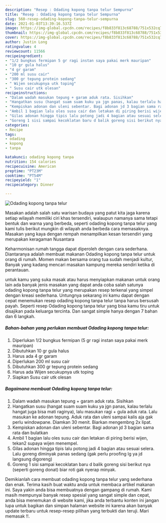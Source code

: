 ```yaml
---
description: "Resep : Odading kopong tanpa telur Sempurna"
title: "Resep : Odading kopong tanpa telur Sempurna"
slug: 560-resep-odading-kopong-tanpa-telur-sempurna
date: 2021-01-03T13:39:16.537Z
image: https://img-global.cpcdn.com/recipes/f8b833f813c68788/751x532cq70/odading-kopong-tanpa-telur-foto-resep-utama.jpg
thumbnail: https://img-global.cpcdn.com/recipes/f8b833f813c68788/751x532cq70/odading-kopong-tanpa-telur-foto-resep-utama.jpg
cover: https://img-global.cpcdn.com/recipes/f8b833f813c68788/751x532cq70/odading-kopong-tanpa-telur-foto-resep-utama.jpg
author: Justin Long
ratingvalue: 4
reviewcount: 11566
recipeingredient:
- "1/2 bungkus fermipan 5 gr ragi instan saya pakai merk mauripan"
- "10 gr gula halus"
- "4 gr garam"
- "200 ml susu cair"
- "300 gr tepung protein sedang"
- " Wijen secukupnya utk toping"
- " Susu cair utk olesan"
recipeinstructions:
- "Dalam wadah masukan tepung + garam aduk rata. Sisihkan"
- "Hangatkan susu (hangat suam suam kuku ya jgn panas, kalau terlalu hangat juga bisa mati raginya), lalu masukan ragi + gula aduk rata. Lalu masukan ke adonan tepung. Aduk rata dan uleni sampai kalis aja gak perlu windowpane. Diamkan 30 menit. Biarkan mengembng 2x lipat."
- "Kempiskan adonan dan uleni sebentar. Bagi adonan jd 3 bagian sama rata dan bulatkan"
- "Ambil 1 bagian lalu oles susu cair dan letakan di piring berisi wijen, tekan2 supaya wijen menempel."
- "Gilas adonan hingga tipis lalu potong jadi 4 bagian atau sesuai selera. Lalu goreng diminyak panas sedang (gak perlu proofing lg ya jd langsung digoreng)"
- "Goreng 1 sisi sampai kecoklatan baru d balik goreng sisi berikut nya (seperti goreng donat) biar roti gak nyerap minyak."
categories:
- Recipe
tags:
- odading
- kopong
- tanpa

katakunci: odading kopong tanpa 
nutrition: 154 calories
recipecuisine: American
preptime: "PT23M"
cooktime: "PT54M"
recipeyield: "1"
recipecategory: Dinner

---
```



![Odading kopong tanpa telur](https://img-global.cpcdn.com/recipes/f8b833f813c68788/751x532cq70/odading-kopong-tanpa-telur-foto-resep-utama.jpg)

Masakan adalah salah satu warisan budaya yang patut kita jaga karena setiap wilayah memiliki ciri khas tersendiri, walaupun namanya sama tetapi bentuk dan warna yang berbeda, seperti odading kopong tanpa telur yang kami tulis berikut mungkin di wilayah anda berbeda cara memasaknya. Masakan yang kaya dengan rempah menampilkan kesan tersendiri yang merupakan keragaman Nusantara



Keharmonisan rumah tangga dapat diperoleh dengan cara sederhana. Diantaranya adalah membuat makanan Odading kopong tanpa telur untuk orang di rumah. Momen makan bersama orang tua sudah menjadi kultur, Banyak yang kadang mencari masakan kampung mereka sendiri ketika di perantauan.

untuk kamu yang suka masak atau harus menyiapkan makanan untuk orang lain ada banyak jenis masakan yang dapat anda coba salah satunya odading kopong tanpa telur yang merupakan resep terkenal yang simpel dengan kreasi sederhana. Untungnya sekarang ini kamu dapat dengan cepat menemukan resep odading kopong tanpa telur tanpa harus bersusah payah.
Seperti resep Odading kopong tanpa telur yang bisa kamu tiru untuk disajikan pada keluarga tercinta. Dan sangat simple hanya dengan 7 bahan dan 6 langkah.


<!--inarticleads1-->

##### Bahan-bahan yang perlukan membuat Odading kopong tanpa telur:

1. Diperlukan 1/2 bungkus fermipan (5 gr ragi instan saya pakai merk mauripan)
1. Dibutuhkan 10 gr gula halus
1. Harus ada 4 gr garam
1. Diperlukan 200 ml susu cair
1. Dibutuhkan 300 gr tepung protein sedang
1. Harus ada  Wijen secukupnya utk toping
1. Siapkan  Susu cair utk olesan




<!--inarticleads2-->

##### Bagaimana membuat  Odading kopong tanpa telur:

1. Dalam wadah masukan tepung + garam aduk rata. Sisihkan
1. Hangatkan susu (hangat suam suam kuku ya jgn panas, kalau terlalu hangat juga bisa mati raginya), lalu masukan ragi + gula aduk rata. Lalu masukan ke adonan tepung. Aduk rata dan uleni sampai kalis aja gak perlu windowpane. Diamkan 30 menit. Biarkan mengembng 2x lipat.
1. Kempiskan adonan dan uleni sebentar. Bagi adonan jd 3 bagian sama rata dan bulatkan
1. Ambil 1 bagian lalu oles susu cair dan letakan di piring berisi wijen, tekan2 supaya wijen menempel.
1. Gilas adonan hingga tipis lalu potong jadi 4 bagian atau sesuai selera. Lalu goreng diminyak panas sedang (gak perlu proofing lg ya jd langsung digoreng)
1. Goreng 1 sisi sampai kecoklatan baru d balik goreng sisi berikut nya (seperti goreng donat) biar roti gak nyerap minyak.




Demikianlah cara membuat odading kopong tanpa telur yang sederhana dan enak. Terima kasih buat waktu anda untuk membaca artikel makanan ini. Saya yakin anda bisa membuatnya dengan gampang di rumah. Kami masih mempunyai banyak resep spesial yang sangat simple dan cepat, anda bisa menemukan di website kami, jika anda terbantu konten ini jangan lupa untuk bagikan dan simpan halaman website ini karena akan banyak update terbaru untuk resep-resep pilihan yang terbukti dan teruji. Mari memasak !!. 
